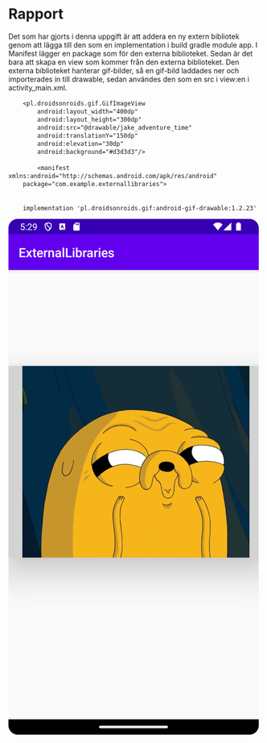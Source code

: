 
# Rapport
Det som har gjorts i denna uppgift är att addera en ny extern bibliotek genom att lägga till den som en implementation i build gradle module app.
I Manifest lägger en package som för den externa biblioteket. Sedan är det bara att skapa en view som kommer från den externa biblioteket. 
Den externa biblioteket hanterar gif-bilder, så en gif-bild laddades ner och importerades in till drawable, sedan användes den som en src i view:en 
i activity_main.xml.

```
    <pl.droidsonroids.gif.GifImageView
        android:layout_width="400dp"
        android:layout_height="300dp"
        android:src="@drawable/jake_adventure_time"
        android:translationY="150dp"
        android:elevation="30dp"
        android:background="#d3d3d3"/>
        
        <manifest xmlns:android="http://schemas.android.com/apk/res/android"
    package="com.example.externallibraries">


    implementation 'pl.droidsonroids.gif:android-gif-drawable:1.2.23'
```

![](jake-gif.png)

